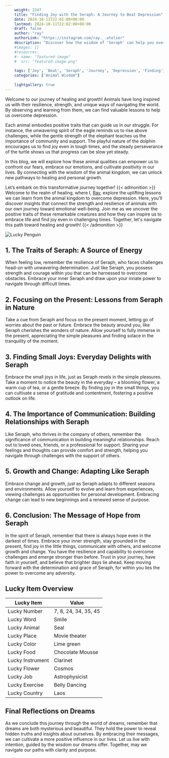 ```yaml
---
    weight: 2247
    title: "Finding Joy with the Seraph: A Journey to Beat Depression"  # Assuming 'title' column exists
    date: 2024-10-11T22:02:00+08:00
    lastmod: 2024-10-11T22:02:00+08:00
    draft: false
    author: "ray"
    authorLink: "https://instagram.com/ray._.atelier"
    description: "Discover how the wisdom of 'Seraph' can help you overcome depression and find joy in your life journey."
    #images: []
    #resources:
    #- name: "featured-image"
    #  src: "featured-image.png"
    
    tags: ['Joy', 'Beat', 'Seraph', 'Journey', 'Depression', 'Finding']
    categories: ["Animal Wisdom"]
    
    lightgallery: true
---
```

    
Welcome to our journey of healing and growth! Animals have long inspired us with their resilience, strength, and unique ways of navigating the world. By observing and learning from them, we can find valuable lessons to help us overcome depression.

Each animal embodies positive traits that can guide us in our struggle. For instance, the unwavering spirit of the eagle reminds us to rise above challenges, while the gentle strength of the elephant teaches us the importance of community and support. The playful nature of the dolphin encourages us to find joy even in tough times, and the steady perseverance of the turtle shows us that progress can be slow yet steady.

In this blog, we will explore how these animal qualities can empower us to confront our fears, embrace our emotions, and cultivate positivity in our lives. By connecting with the wisdom of the animal kingdom, we can unlock new pathways to healing and personal growth.

Let’s embark on this transformative journey together!
{{< admonition >}}
Welcome to the realm of healing, where I, [Ray](https://instagram.com/ray._.atelier), explore the uplifting lessons we can learn from the animal kingdom to overcome depression. Here, you’ll discover insights that connect the strength and resilience of animals with our own journey toward emotional well-being. Join me as we uncover the positive traits of these remarkable creatures and how they can inspire us to embrace life and find joy even in challenging times. Together, let's navigate this path toward healing and growth!
{{< /admonition >}}

![Lucky Penguin](https://cdn.pixabay.com/photo/2024/09/07/02/34/penguins-9028827_1280.jpg "Lucky Penguin")

## 1. The Traits of Seraph: A Source of Energy
When feeling low, remember the resilience of Seraph, who faces challenges head-on with unwavering determination. Just like Seraph, you possess strength and courage within you that can be harnessed to overcome obstacles. Embrace your inner Seraph and draw upon your innate power to navigate through difficult times.

## 2. Focusing on the Present: Lessons from Seraph in Nature
Take a cue from Seraph and focus on the present moment, letting go of worries about the past or future. Embrace the beauty around you, like Seraph cherishes the wonders of nature. Allow yourself to fully immerse in the present, appreciating the simple pleasures and finding solace in the tranquility of the moment.

## 3. Finding Small Joys: Everyday Delights with Seraph
Embrace the small joys in life, just as Seraph revels in the simple pleasures. Take a moment to notice the beauty in the everyday – a blooming flower, a warm cup of tea, or a gentle breeze. By finding joy in the small things, you can cultivate a sense of gratitude and contentment, fostering a positive outlook on life.

## 4. The Importance of Communication: Building Relationships with Seraph
Like Seraph, who thrives in the company of others, remember the significance of communication in building meaningful relationships. Reach out to loved ones, friends, or a professional for support. Sharing your feelings and thoughts can provide comfort and strength, helping you navigate through challenges with the support of others.

## 5. Growth and Change: Adapting Like Seraph
Embrace change and growth, just as Seraph adapts to different seasons and environments. Allow yourself to evolve and learn from experiences, viewing challenges as opportunities for personal development. Embracing change can lead to new beginnings and a renewed sense of purpose.

## 6. Conclusion: The Message of Hope from Seraph
In the spirit of Seraph, remember that there is always hope even in the darkest of times. Embrace your inner strength, stay grounded in the present, find joy in the little things, communicate with others, and welcome growth and change. You have the resilience and capability to overcome challenges and emerge stronger than before. Trust in your journey, have faith in yourself, and believe that brighter days lie ahead. Keep moving forward with the determination and grace of Seraph, for within you lies the power to overcome any adversity.


## Lucky Item Overview
| Lucky Item          | Value              |
|---------------|--------------------|
| Lucky Number        | 7, 8, 24, 34, 35, 45  |
| Lucky Word          | Smile |
| Lucky Animal        | Seal |
| Lucky Place         | Movie theater     |
| Lucky Color         | Lime green     |
| Lucky Food          | Chocolate Mousse      |
| Lucky Instrument    | Clarinet |
| Lucky Flower        | Cosmos    |
| Lucky Job           | Astrophysicist       |
| Lucky Exercise      | Belly Dancing  |
| Lucky Country       | Laos    |


##  Final Reflections on Dreams

As we conclude this journey through the world of dreams, remember that dreams are both mysterious and beautiful. They hold the power to reveal hidden truths and insights about ourselves. By embracing their messages, we can cultivate a more positive influence in our lives. Let us live with intention, guided by the wisdom our dreams offer. Together, may we navigate our paths with clarity and purpose.
